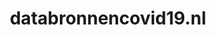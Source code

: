---
layout: post
title:  "databronnencovid19.nl"
internal_url:  "/dutchgov/databronnencovid19.nl.html"
subdomains_count: 0
all_subdomains_count: 2
urls_count: 0
ssl_rank: 0
http_rank: 0
url_link: /data/databronnencovid19.nl/urls.txt
all_subdomains_link: /data/databronnencovid19.nl/all_subdomains.txt
subdomains_link: /data/databronnencovid19.nl/subdomains.txt
categories: dutchgov
---